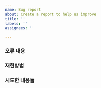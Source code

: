 ```yaml
---
name: Bug report
about: Create a report to help us improve
title: ''
labels: ''
assignees: ''

---
```


### 오류 내용

### 재현방법

### 시도한 내용들
